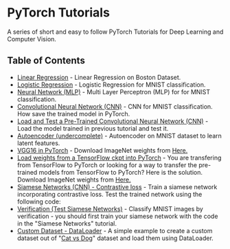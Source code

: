 
# PyTorch Tutorials

A series of short and easy to follow PyTorch Tutorials for Deep Learning and Computer Vision.

## Table of Contents

* [Linear Regression](https://github.com/hadikazemi/Machine-Learning/blob/master/PyTorch/linear_regression.py) - Linear Regression on Boston Dataset.
* [Logistic Regression](https://github.com/hadikazemi/Machine-Learning/blob/master/PyTorch/logistic_regression.py) - Logistic Regression for MNIST classification.
* [Neural Network (MLP)](https://github.com/hadikazemi/Machine-Learning/blob/master/PyTorch/neural_network_mlp.py) - Multi Layer Perceptron (MLP) for for MNIST classification.
* [Convolutional Neural Network (CNN)](https://github.com/hadikazemi/Machine-Learning/blob/master/PyTorch/convolutional_neural_network.py) - CNN for MNIST classification. How save the trained model in PyTorch.
* [Load and Test a Pre-Trained Convolutional Neural Network (CNN)](https://github.com/hadikazemi/Machine-Learning/blob/master/PyTorch/test_pre_trained_CNN.py) - Load the model trained in previous tutorial and test it.
* [Autoencoder (undercomplete)](https://github.com/hadikazemi/Machine-Learning/blob/master/PyTorch/simple_autoencoder.py) - Autoencoder on MNIST dataset to learn latent features.
* [VGG16 in PyTorch](https://github.com/hadikazemi/Machine-Learning/blob/master/PyTorch/vgg16.py) - Download ImageNet weights from [Here.](https://github.com/tensorflow/models/tree/master/slim)
* [Load weights from a TensorFlow ckpt into PyTorch](https://github.com/hadikazemi/Machine-Learning/blob/master/PyTorch/vgg16.py) - You are transfering from TensorFlow to PyTorch or looking for a way to transfer the pre-trained models from TensorFlow to PyTorch? Here is the solution. Download ImageNet weights from [Here.](https://github.com/tensorflow/models/tree/master/slim)
* [Siamese Networks (CNN) - Contrastive loss](https://github.com/hadikazemi/Machine-Learning/blob/master/PyTorch/simese_cnn.py) - Train a siamese network incorporating contrastive loss. Test the trained network using the following code:
* [Verification (Test Siamese Networks)](https://github.com/hadikazemi/Machine-Learning/blob/master/PyTorch/siamese_test.py) - Classify MNIST images by verification - you should first train your siamese network with the code in the "Siamese Networks" tutorial.
* [Custom Dataset - DataLoader](https://github.com/hadikazemi/Machine-Learning/blob/master/PyTorch/data_loader.py) - A simple example to create a custom dataset out of "[Cat vs Dog](https://www.kaggle.com/c/dogs-vs-cats)" dataset and load them using DataLoader.

